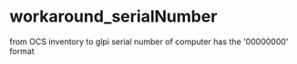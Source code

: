 # workaround_serialNumber
from OCS inventory to glpi serial number of computer has the '00000000' format 
